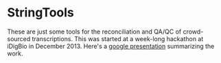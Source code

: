 StringTools
===========

These are just some tools for the reconciliation and QA/QC of crowd-sourced transcriptions.
This was started at a week-long hackathon at iDigBio in December 2013.
Here's a
[google presentation](https://docs.google.com/presentation/d/1KqIprcRvAEqbKMmVmEqqEkbyg7DtxLk4RYgMGD15c4M)
summarizing the work.
